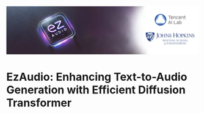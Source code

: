 <img src="ezaudio.png">

# EzAudio: Enhancing Text-to-Audio Generation with Efficient Diffusion Transformer
